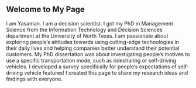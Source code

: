 ## Welcome to My Page
I am Yasaman. I am a decision scientist. I got my PhD in Management Science from the Information Technology and Decision Sciences department at the University of North Texas. I am passionate about exploring people’s attitudes towards using cutting-edge technologies in their daily lives and helping companies better understand their potential customers. My PhD dissertation was about investigating people’s motives to use a specific transportation mode, such as ridesharing or self-driving vehicles. I developed a survey specifically for people’s expectations of self-driving vehicle features! 
I created this page to share my research ideas and findings with everyone.
